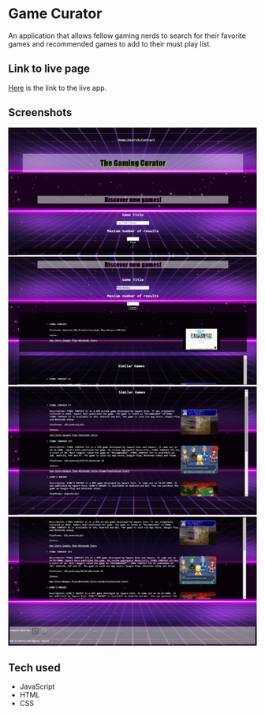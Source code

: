 Game Curator
===========
An application that allows fellow gaming nerds to search for their favorite games and recommended games to add to their must play list.

Link to live page
-----------------
[Here](https://bridgette-thewebmaster.github.io/Game-Curator/) is the link to the live app.

Screenshots
--------
![home](Screenshots/Screenshot1.png)
![search](Screenshots/Screenshot2.png)
![game search](Screenshots/Screenshot3.png)
![recommended games](Screenshots/Screenshot4.png)

Tech used
-------
- JavaScript
- HTML
- CSS
